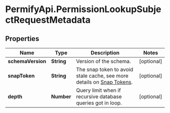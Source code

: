 # PermifyApi.PermissionLookupSubjectRequestMetadata

## Properties

Name | Type | Description | Notes
------------ | ------------- | ------------- | -------------
**schemaVersion** | **String** | Version of the schema. | [optional] 
**snapToken** | **String** | The snap token to avoid stale cache, see more details on [Snap Tokens](../../operations/snap-tokens). | [optional] 
**depth** | **Number** | Query limit when if recursive database queries got in loop. | [optional] 


